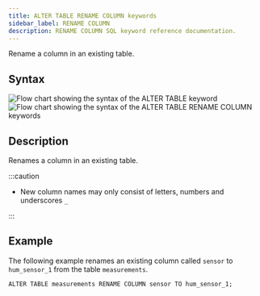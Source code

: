 ```yaml
---
title: ALTER TABLE RENAME COLUMN keywords
sidebar_label: RENAME COLUMN
description: RENAME COLUMN SQL keyword reference documentation.
---
```


Rename a column in an existing table.

## Syntax

![Flow chart showing the syntax of the ALTER TABLE keyword](/img/docs/diagrams/alterTable.svg)
![Flow chart showing the syntax of the ALTER TABLE RENAME COLUMN keywords](/img/docs/diagrams/alterTableRenameColumn.svg)

## Description

Renames a column in an existing table.

:::caution

- New column names may only consist of letters, numbers and underscores `_`

:::

## Example

The following example renames an existing column called `sensor` to
`hum_sensor_1` from the table `measurements`.

```questdb-sql title="Renaming a column"
ALTER TABLE measurements RENAME COLUMN sensor TO hum_sensor_1;
```
